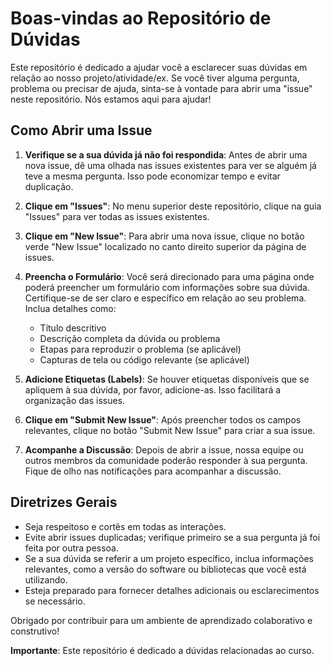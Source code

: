 # Boas-vindas ao Repositório de Dúvidas

Este repositório é dedicado a ajudar você a esclarecer suas dúvidas em relação ao nosso projeto/atividade/ex. Se você tiver alguma pergunta, problema ou precisar de ajuda, sinta-se à vontade para abrir uma "issue" neste repositório. Nós estamos aqui para ajudar!

## Como Abrir uma Issue

1. **Verifique se a sua dúvida já não foi respondida**: Antes de abrir uma nova issue, dê uma olhada nas issues existentes para ver se alguém já teve a mesma pergunta. Isso pode economizar tempo e evitar duplicação.

2. **Clique em "Issues"**: No menu superior deste repositório, clique na guia "Issues" para ver todas as issues existentes.

3. **Clique em "New Issue"**: Para abrir uma nova issue, clique no botão verde "New Issue" localizado no canto direito superior da página de issues.

4. **Preencha o Formulário**: Você será direcionado para uma página onde poderá preencher um formulário com informações sobre sua dúvida. Certifique-se de ser claro e específico em relação ao seu problema. Inclua detalhes como:

   - Título descritivo
   - Descrição completa da dúvida ou problema
   - Etapas para reproduzir o problema (se aplicável)
   - Capturas de tela ou código relevante (se aplicável)

5. **Adicione Etiquetas (Labels)**: Se houver etiquetas disponíveis que se apliquem à sua dúvida, por favor, adicione-as. Isso facilitará a organização das issues.

6. **Clique em "Submit New Issue"**: Após preencher todos os campos relevantes, clique no botão "Submit New Issue" para criar a sua issue.

7. **Acompanhe a Discussão**: Depois de abrir a issue, nossa equipe ou outros membros da comunidade poderão responder à sua pergunta. Fique de olho nas notificações para acompanhar a discussão.

## Diretrizes Gerais

- Seja respeitoso e cortês em todas as interações.
- Evite abrir issues duplicadas; verifique primeiro se a sua pergunta já foi feita por outra pessoa.
- Se a sua dúvida se referir a um projeto específico, inclua informações relevantes, como a versão do software ou bibliotecas que você está utilizando.
- Esteja preparado para fornecer detalhes adicionais ou esclarecimentos se necessário.

Obrigado por contribuir para um ambiente de aprendizado colaborativo e construtivo!

**Importante**: Este repositório é dedicado a dúvidas relacionadas ao curso.
